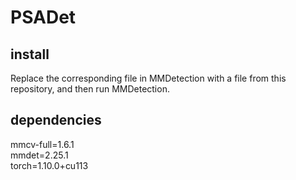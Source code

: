 # PSADet
## install
Replace the corresponding file in MMDetection with a file from this repository, and then run MMDetection.
## dependencies
mmcv-full=1.6.1\
mmdet=2.25.1\
torch=1.10.0+cu113
